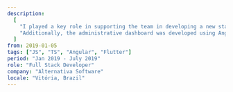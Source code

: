 ```yaml
---
description:
  [
    "I played a key role in supporting the team in developing a new startup, focusing on creating seamless and high-performance applications. We used Flutter to build the mobile apps for both Android and iOS, ensuring a smooth and responsive user experience. The backend was integrated with Firebase for secure and scalable data storage.",
    "Additionally, the administrative dashboard was developed using Angular, providing an intuitive and efficient interface for management.",
  ]
from: 2019-01-05
tags: ["JS", "TS", "Angular", "Flutter"]
period: "Jan 2019 - July 2019"
role: "Full Stack Developer"
company: "Alternativa Software"
locale: "Vitória, Brazil"
---
```

